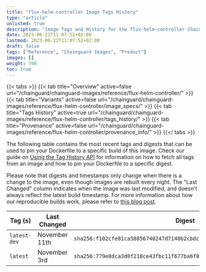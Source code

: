 ```yaml
---
title: "flux-helm-controller Image Tags History"
type: "article"
unlisted: true
description: "Image Tags and History for the flux-helm-controller Chainguard Image"
date: 2023-06-22T11:07:52+02:00
lastmod: 2023-06-22T11:07:52+02:00
draft: false
tags: ["Reference", "Chainguard Images", "Product"]
images: []
weight: 700
toc: true
---
```


{{< tabs >}}
{{< tab title="Overview" active=false url="/chainguard/chainguard-images/reference/flux-helm-controller/" >}}
{{< tab title="Variants" active=false url="/chainguard/chainguard-images/reference/flux-helm-controller/image_specs/" >}}
{{< tab title="Tags History" active=true url="/chainguard/chainguard-images/reference/flux-helm-controller/tags_history/" >}}
{{< tab title="Provenance" active=false url="/chainguard/chainguard-images/reference/flux-helm-controller/provenance_info/" >}}
{{</ tabs >}}

The following table contains the most recent tags and digests that can be used to pin your Dockerfile to a specific build of this image. Check our guide on [Using the Tag History API](/chainguard/chainguard-images/using-the-tag-history-api/) for information on how to fetch all tags from an image and how to pin your Dockerfile to a specific digest.

Please note that digests and timestamps only change when there is a change to the image, even though images are rebuilt every night. The "Last Changed" column indicates when the image was last modified, and doesn't always reflect the latest build timestamp. For more information about how our reproducible builds work, please refer to [this blog post](https://www.chainguard.dev/unchained/reproducing-chainguards-reproducible-image-builds).

| Tag (s)       | Last Changed  | Digest                                                                    |
|---------------|---------------|---------------------------------------------------------------------------|
|  `latest-dev` | November 11th | `sha256:f102cfe81ca58856740247d7140b2cbdce24f6fbfab18cec96ebd73789396b9c` |
|  `latest`     | November 3rd  | `sha256:779e0dca3d0f210ce43fbc11f677ba6f045f4d29e8498b1e0f6cf1289897ce2f` |

